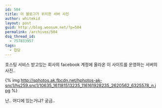 ```yaml
---
id: 504
title: 이 블로그가 위치한 서버 사진
author: whitekid
layout: post
guid: http://blog.woosum.net/?p=504
permalink: /archives/504
dsq_thread_id:
  - 757833957
tags:
  - 잡담
---
```

호스팅 서비스 받고있는 회사의 facebook 계정에 올라온 이 사이트를 운영하는 서버의 사진..

{% img http://sphotos.ak.fbcdn.net/hphotos-ak-snc1/hs259.snc1/10635_161181513235_116161928235_2620562_6325578_n.jpg %}

난.. 어디에 있는거냐? 궁금..